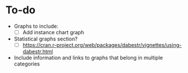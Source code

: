 # To-do

+ Graphs to include:   
   - [ ] Add instance chart graph

+ Statistical graphs section?   
   - [ ] https://cran.r-project.org/web/packages/dabestr/vignettes/using-dabestr.html
   
+ Include information and links to graphs that belong in multiple categories   

